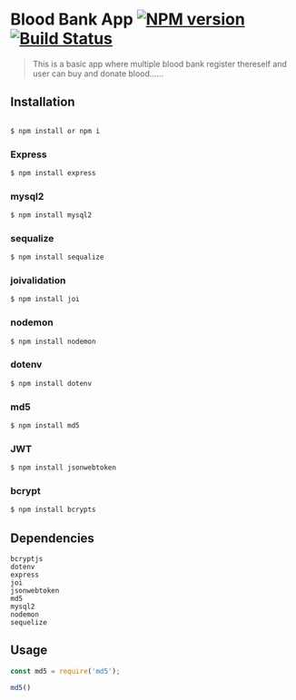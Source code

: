 # Blood Bank App  [![NPM version](https://badge.fury.io/js/ls.svg)](https://npmjs.org/package/ls) [![Build Status](https://travis-ci.org/danishk1502/ls.svg?branch=master)](https://travis-ci.org/danishk1502/ls)

> This is a basic app where multiple blood bank register thereself and user can buy and donate blood......

## Installation

```sh

$ npm install or npm i
```

### Express
```sh
$ npm install express
```
### mysql2
```sh
$ npm install mysql2
```
### sequalize
```sh
$ npm install sequalize
```
### joivalidation
```sh
$ npm install joi
```
### nodemon
```sh
$ npm install nodemon
```
### dotenv
```sh
$ npm install dotenv
```
### md5
```sh
$ npm install md5
```
### JWT
```sh
$ npm install jsonwebtoken
```
### bcrypt
```sh
$ npm install bcrypts
```


## Dependencies

    bcryptjs
    dotenv
    express
    joi
    jsonwebtoken
    md5
    mysql2
    nodemon
    sequelize





## Usage

```js
const md5 = require('md5');

md5()

```
